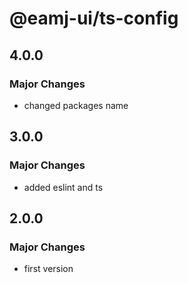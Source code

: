 # @eamj-ui/ts-config

## 4.0.0

### Major Changes

- changed packages name

## 3.0.0

### Major Changes

- added eslint and ts

## 2.0.0

### Major Changes

- first version
